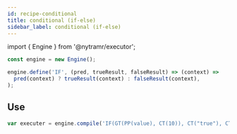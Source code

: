 ```yaml
---
id: recipe-conditional
title: conditional (if-else)
sidebar_label: conditional (if-else)
---
```


import { Engine } from '@nytramr/executor';

```javascript
const engine = new Engine();

engine.define('IF', (pred, trueResult, falseResult) => (context) =>
  pred(context) ? trueResult(context) : falseResult(context),
);
```

## Use

```javascript
var executer = engine.compile('IF(GT(PP(value), CT(10)), CT("true"), CT("false"))');
```
